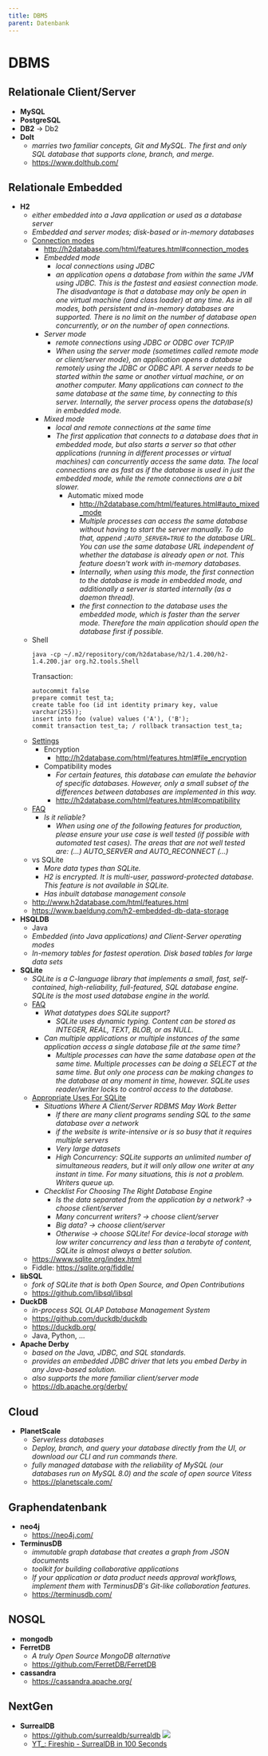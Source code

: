 ```yaml
---
title: DBMS
parent: Datenbank
---
```


# DBMS

## Relationale Client/Server
- **MySQL**
- **PostgreSQL**
- **DB2** -> Db2
- **Dolt**
  - *marries two familiar concepts, Git and MySQL. The first and only SQL database that supports clone, branch, and merge.*
  - <https://www.dolthub.com/>

## Relationale Embedded
- **H2**
  - *either embedded into a Java application or used as a database server*
  - *Embedded and server modes; disk-based or in-memory databases*
  - <u>Connection modes</u>
    - <http://h2database.com/html/features.html#connection_modes> 
    - *Embedded mode*
      - *local connections using JDBC* 
      - *an application opens a database from within the same JVM using JDBC. This is the fastest and easiest connection mode. The disadvantage is that a database may only be open in one virtual machine (and class loader) at any time. As in all modes, both persistent and in-memory databases are supported. There is no limit on the number of database open concurrently, or on the number of open connections.*
    - *Server mode*
      - *remote connections using JDBC or ODBC over TCP/IP*
      - *When using the server mode (sometimes called remote mode or client/server mode), an application opens a database remotely using the JDBC or ODBC API. A server needs to be started within the same or another virtual machine, or on another computer. Many applications can connect to the same database at the same time, by connecting to this server. Internally, the server process opens the database(s) in embedded mode.*
    - *Mixed mode*
      - *local and remote connections at the same time*
      - *The first application that connects to a database does that in embedded mode, but also starts a server so that other applications (running in different processes or virtual machines) can concurrently access the same data. The local connections are as fast as if the database is used in just the embedded mode, while the remote connections are a bit slower.*
        - Automatic mixed mode
          - <http://h2database.com/html/features.html#auto_mixed_mode>
          - *Multiple processes can access the same database without having to start the server manually. To do that, append `;AUTO_SERVER=TRUE` to the database URL. You can use the same database URL independent of whether the database is already open or not. This feature doesn't work with in-memory databases.*
          - *Internally, when using this mode, the first connection to the database is made in embedded mode, and additionally a server is started internally (as a daemon thread).*
          - *the first connection to the database uses the embedded mode, which is faster than the server mode. Therefore the main application should open the database first if possible.*
  - Shell
    ```
    java -cp ~/.m2/repository/com/h2database/h2/1.4.200/h2-1.4.200.jar org.h2.tools.Shell
    ```
    Transaction:
    ```
    autocommit false
    prepare commit test_ta;
    create table foo (id int identity primary key, value varchar(255));
    insert into foo (value) values ('A'), ('B');
    commit transaction test_ta; / rollback transaction test_ta;
    ```
  - [Settings](http://h2database.com/html/features.html?highlight=AUTO_SERVER&search=AUTO_SERVER#database_url)
    - Encryption
      - <http://h2database.com/html/features.html#file_encryption>
    - Compatibility modes
      - *For certain features, this database can emulate the behavior of specific databases. However, only a small subset of the differences between databases are implemented in this way.* 
      - <http://h2database.com/html/features.html#compatibility>
  - [FAQ](http://h2database.com/html/faq.html)
    - *Is it reliable?*
      - *When using one of the following features for production, please ensure your use case is well tested (if possible with automated test cases). The areas that are not well tested are: (...) AUTO_SERVER and AUTO_RECONNECT (...)*  
  - vs SQLite
    - *More data types than SQLite.*
    - *H2 is encrypted. It is multi-user, password-protected database. This feature is not available in SQLite.*
    - *Has inbuilt database management console*
  - <http://www.h2database.com/html/features.html>
  - <https://www.baeldung.com/h2-embedded-db-data-storage> 
- **HSQLDB**
  - Java
  - *Embedded (into Java applications) and Client-Server operating modes*
  - *In-memory tables for fastest operation. Disk based tables for large data sets*
- **SQLite**
  - *SQLite is a C-language library that implements a small, fast, self-contained, high-reliability, full-featured, SQL database engine. SQLite is the most used database engine in the world.*
  - [FAQ](https://www.sqlite.org/faq.html)
    - *What datatypes does SQLite support?*
      - *SQLite uses dynamic typing. Content can be stored as INTEGER, REAL, TEXT, BLOB, or as NULL.*
    - *Can multiple applications or multiple instances of the same application access a single database file at the same time?*
      - *Multiple processes can have the same database open at the same time. Multiple processes can be doing a SELECT at the same time. But only one process can be making changes to the database at any moment in time, however. SQLite uses reader/writer locks to control access to the database.* 
  - [Appropriate Uses For SQLite](https://www.sqlite.org/whentouse.html)
    - *Situations Where A Client/Server RDBMS May Work Better*
      - *If there are many client programs sending SQL to the same database over a network*
      - *if the website is write-intensive or is so busy that it requires multiple servers*
      - *Very large datasets*
      - *High Concurrency: SQLite supports an unlimited number of simultaneous readers, but it will only allow one writer at any instant in time. For many situations, this is not a problem. Writers queue up.*
    - *Checklist For Choosing The Right Database Engine*
      - *Is the data separated from the application by a network? → choose client/server*
      - *Many concurrent writers? → choose client/server*
      - *Big data? → choose client/server*
      - *Otherwise → choose SQLite! For device-local storage with low writer concurrency and less than a terabyte of content, SQLite is almost always a better solution.*
  - <https://www.sqlite.org/index.html>
  - Fiddle: <https://sqlite.org/fiddle/>  
- **libSQL**
  - *fork of SQLite that is both Open Source, and Open Contributions* 
  - <https://github.com/libsql/libsql> 
- **DuckDB**
  - *in-process SQL OLAP Database Management System* 
  - <https://github.com/duckdb/duckdb> 
  - <https://duckdb.org/>
  - Java, Python, ...
- **Apache Derby**
  - *based on the Java, JDBC, and SQL standards.* 
  - *provides an embedded JDBC driver that lets you embed Derby in any Java-based solution.*
  - *also supports the more familiar client/server mode*
  - <https://db.apache.org/derby/>


## Cloud
- **PlanetScale**
  - *Serverless databases*
  - *Deploy, branch, and query your database directly from the UI, or download our CLI and run commands there.*
  - *fully managed database with the reliability of MySQL (our databases run on MySQL 8.0) and the scale of open source Vitess*
  - <https://planetscale.com/>


## Graphendatenbank
- **neo4j**
  - <https://neo4j.com/>
- **TerminusDB**
  - *immutable graph database that creates a graph from JSON documents*
  - *toolkit for building collaborative applications*
  - *If your application or data product needs approval workflows, implement them with TerminusDB's Git-like collaboration features.*
  - <https://terminusdb.com/>


## NOSQL
- **mongodb**
- **FerretDB**
  - *A truly Open Source MongoDB alternative*
  - <https://github.com/FerretDB/FerretDB>
- **cassandra**
  - <https://cassandra.apache.org/>


## NextGen
- **SurrealDB**
  - <https://github.com/surrealdb/surrealdb> <img loading="lazy" src="https://img.shields.io/github/stars/surrealdb/surrealdb?style=flat-square"/> 
  - [YT_: Fireship - SurrealDB in 100 Seconds](https://www.youtube.com/watch?v=C7WFwgDRStM) 
